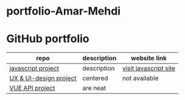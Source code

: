 # portfolio-Amar-Mehdi





# GitHub portfolio



| repo        |  description  |  website link |
| ------------- |-------------| -------------| 
| [javascript project](https://github.com/amariths/javascript-project)  | description |[visit javascript site](https://amariths.github.io/javascript-project/)|
| [UX & UI-design project](https://github.com/amariths/UX-UI-projekt)     | centered      | not available |
| [VUE API project](https://github.com/amariths/VUE-API-cities) | are neat      |      |
